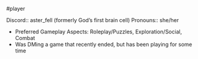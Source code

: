  #player

Discord:: aster_fell (formerly God’s first brain cell)
Pronouns:: she/her

* Preferred Gameplay Aspects: Roleplay/Puzzles, Exploration/Social, Combat
* Was DMing a game that recently ended, but has been playing for some time

